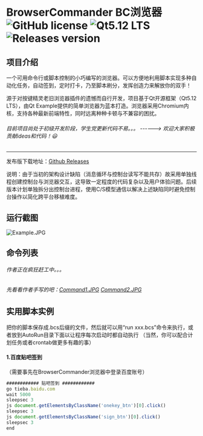 # BrowserCommander BC浏览器 ![GitHub license](https://img.shields.io/badge/license-BSD--2--Clause-blue) ![Qt5.12 LTS](https://img.shields.io/badge/Qt-5.12%20LTS-orange) ![Releases version](https://img.shields.io/github/v/release/yqs112358/BrowserCommander?color=green&include_prereleases)
## 项目介绍
一个可用命令行或脚本控制的小巧编写的浏览器。可以方便地利用脚本实现多种自动化任务，自动签到，定时打卡，乃至脚本刷分，发挥创造力来解放你的双手！

源于对按键精灵老旧浏览器插件的遗憾而自行开发，项目基于Qt开源框架（Qt5.12 LTS），由Qt Example提供的简单浏览器为蓝本打造。浏览器采用Chromium内核，支持各种最新前端特性，同时远离种种卡顿与不兼容的困扰。

###### 目前项目尚处于初级开发阶段，学生党更新代码不易。。。   ------> 欢迎大家积极贡献ideas和代码！:smiley:
------------
发布版下载地址：[Github Releases](https://github.com/yqs112358/BrowserCommander/releases "Github Release")

说明：由于当初的架构设计缺陷（消息循环与控制台读写不能共存）故采用单独线程创建控制台与浏览器交互，这导致一定程度的代码复杂以及用户体验问题。后续版本计划单独拆分出控制台进程，使用C/S模型通信以解决上述缺陷同时避免控制台操作以简化跨平台移植难度。

## 运行截图
![Example.JPG](https://i.loli.net/2020/03/10/x1z5dawZnlvDKE6.jpg)

## 命令列表
######  作者正在疯狂赶工中。。。
###### 先看看作者手写的吧：[Command1.JPG](https://i.loli.net/2020/03/12/EdYiUc8K2MSkIoh.jpg "Command1.JPG")  [Command2.JPG](https://i.loli.net/2020/03/12/bDVLhIcs4mzTnkU.jpg "Command2.JPG")

## 实用脚本实例
把你的脚本保存成.bcs后缀的文件，然后就可以用“run xxx.bcs”命令来执行，或者放到AutoRun目录下面以让程序每次启动时都自动执行
（当然，你可以配合计划任务或者crontab做更多有趣的事）
#### 1.百度贴吧签到
（需要事先在BrowserCommander浏览器中登录百度账号）
```javascript
############ 贴吧签到 ############
go tieba.baidu.com
wait 5000
sleepsec 3
js document.getElementsByClassName('onekey_btn')[0].click()
sleepsec 3
js document.getElementsByClassName('sign_btn')[0].click()
sleepsec 3
end
```
